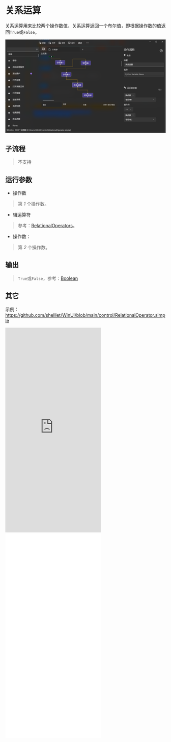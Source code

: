 # 关系运算 
关系运算用来比较两个操作数值，关系运算返回一个布尔值，即根据操作数的值返回`True`或`False`。

![RelationalOperator](./images/13.png ':size=90%')



## 子流程

> 不支持

## 运行参数

* 操作数
>  第 *1* 个操作数。
* 辑运算符
> 参考：[RelationalOperators](./enums/RelationalOperators.md)。
* 操作数：
> 第 *2* 个操作数。


## 输出

> `True`或`False`，参考：[Boolean](./types/Boolean.md)


## 其它

示例：https://github.com/shelllet/WinUi/blob/main/control/RelationalOperator.simple

<iframe type="text/html" height="640px" src="https://www.youtube.com/embed/evcrf8rpq54" frameborder="0"></iframe>

<iframe src="//player.bilibili.com/player.html?bvid=BV13hs5ejEMo&page=1&autoplay=0" height='640px' scrolling="no" frameborder="no" framespacing="0" allowfullscreen="true"></iframe>

